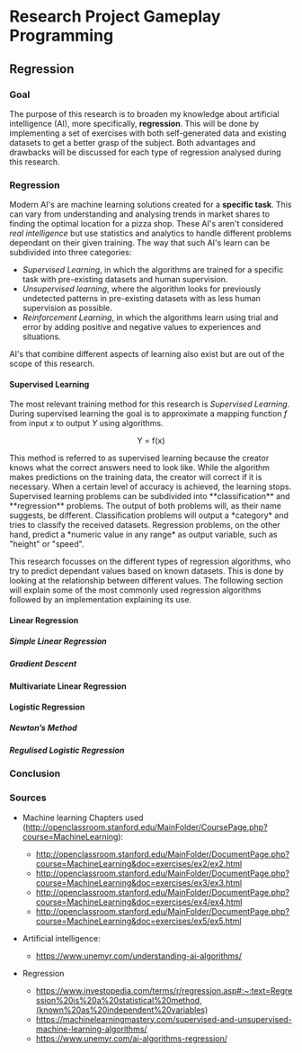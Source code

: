 # Research Project Gameplay Programming
## Regression
### Goal

The purpose of this research is to broaden my knowledge about artificial intelligence (AI), more specifically, **regression**. This will be done by implementing a set of exercises with both self-generated data and existing datasets to get a better grasp of the subject. Both advantages and drawbacks will be discussed for each type of regression analysed during this research.

### Regression
Modern AI's are machine learning solutions created for a **specific task**. This can vary from understanding and analysing trends in market shares to finding the optimal location for a pizza shop. These AI's aren't considered *real intelligence* but use statistics and analytics to handle different problems dependant on their given training.
The way that such AI's learn can be subdivided into three categories:
* *Supervised Learning*, in which the algorithms are trained for a specific task with pre-existing datasets and human supervision.
* *Unsupervised learning*, where the algorithm looks for previously undetected patterns in pre-existing datasets with as less human supervision as possible.
* *Reinforcement Learning*, in which the algorithms learn using trial and error by adding positive and negative values to experiences and situations.

AI's that combine different aspects of learning also exist but are out of the scope of this research.

#### Supervised Learning
The most relevant training method for this research is *Supervised Learning*. During supervised learning the goal is to approximate a mapping function *f* from input *x* to output *Y* using algorithms. 
<p align="center">
Y = f(x)
</p>
This method is referred to as supervised learning because the creator knows what the correct answers need to look like. While the algorithm makes predictions on the training data, the creator will correct if it is necessary. When a certain level of accuracy is achieved, the learning stops. Supervised learning problems can be subdivided into **classification** and **regression** problems. The output of both problems will, as their name suggests, be different. Classification problems will output a *category* and tries to classify the received datasets. Regression problems, on the other hand, predict a *numeric value in any range* as output variable, such as "height" or "speed".

This research focusses on the different types of regression algorithms, who try to predict dependant values based on known datasets. This is done by looking at the relationship between different values. The following section will explain some of the most commonly used regression algorithms followed by an implementation explaining its use.

#### Linear Regression
##### Simple Linear Regression
##### Gradient Descent

#### Multivariate Linear Regression

#### Logistic Regression
##### Newton’s Method
##### Regulised Logistic Regression


### Conclusion

### Sources
* Machine learning Chapters used (http://openclassroom.stanford.edu/MainFolder/CoursePage.php?course=MachineLearning):
  * http://openclassroom.stanford.edu/MainFolder/DocumentPage.php?course=MachineLearning&doc=exercises/ex2/ex2.html
  * http://openclassroom.stanford.edu/MainFolder/DocumentPage.php?course=MachineLearning&doc=exercises/ex3/ex3.html
  * http://openclassroom.stanford.edu/MainFolder/DocumentPage.php?course=MachineLearning&doc=exercises/ex4/ex4.html 
  * http://openclassroom.stanford.edu/MainFolder/DocumentPage.php?course=MachineLearning&doc=exercises/ex5/ex5.html

* Artificial intelligence:
  * https://www.unemyr.com/understanding-ai-algorithms/
* Regression
  * https://www.investopedia.com/terms/r/regression.asp#:~:text=Regression%20is%20a%20statistical%20method,(known%20as%20independent%20variables)
  * https://machinelearningmastery.com/supervised-and-unsupervised-machine-learning-algorithms/
  * https://www.unemyr.com/ai-algorithms-regression/
